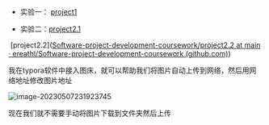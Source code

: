 - 实验一： [project1](https://github.com/ereathl/Software-project-development-coursework/tree/main/project1)

- 实验二：[project2.1](https://github.com/ereathl/Software-project-development-coursework/tree/main/project2.1)

​					 [project2.2]([Software-project-development-coursework/project2.2 at main · ereathl/Software-project-development-coursework (github.com)](https://github.com/ereathl/Software-project-development-coursework/tree/main/project2.2))

我在typora软件中接入图床，就可以帮助我们将图片自动上传到网络，然后用网络地址修改图片地址

![image-20230507231923745](https://s2.loli.net/2023/05/07/EQV2aYI7tZOifjD.png)

现在我们就不需要手动将图片下载到文件夹然后上传
